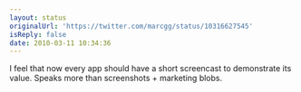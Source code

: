 ```yaml
---
layout: status
originalUrl: 'https://twitter.com/marcgg/status/10316627545'
isReply: false
date: 2010-03-11 10:34:36
---
```


I feel that now every app should have a short screencast to demonstrate its value. Speaks more than screenshots + marketing blobs.
